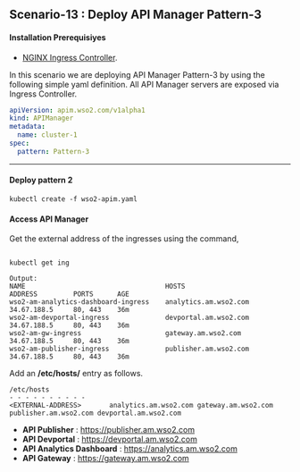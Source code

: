 ## Scenario-13 : Deploy API Manager Pattern-3

#### Installation Prerequisiyes

* [NGINX Ingress Controller](https://kubernetes.github.io/ingress-nginx/deploy/).

In this scenario we are deploying API Manager Pattern-3 by using the following simple yaml definition. All API Manager servers are exposed via Ingress Controller.

```yaml
apiVersion: apim.wso2.com/v1alpha1
kind: APIManager
metadata:
  name: cluster-1
spec:
  pattern: Pattern-3
```
-----


#### Deploy pattern 2

```
kubectl create -f wso2-apim.yaml
```

#### Access API Manager

Get the external address of the ingresses using the command,

```

kubectl get ing

Output:
NAME                                   HOSTS                    ADDRESS         PORTS      AGE
wso2-am-analytics-dashboard-ingress    analytics.am.wso2.com    34.67.188.5     80, 443    36m
wso2-am-devportal-ingress              devportal.am.wso2.com    34.67.188.5     80, 443    36m
wso2-am-gw-ingress                     gateway.am.wso2.com      34.67.188.5     80, 443    36m
wso2-am-publisher-ingress              publisher.am.wso2.com    34.67.188.5     80, 443    36m
```

Add an **/etc/hosts/** entry as follows.

```
/etc/hosts
- - - - - - - - - - 
<EXTERNAL-ADDRESS>       analytics.am.wso2.com gateway.am.wso2.com publisher.am.wso2.com devportal.am.wso2.com
```

- **API Publisher** : https://publisher.am.wso2.com 
- **API Devportal** : https://devportal.am.wso2.com
- **API Analytics Dashboard**   : https://analytics.am.wso2.com
- **API Gateway**   : https://gateway.am.wso2.com
